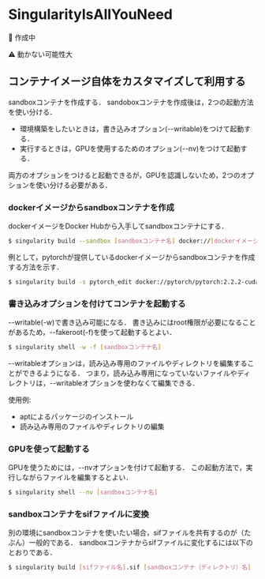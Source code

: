 # SingularityIsAllYouNeed

🚧 作成中

⚠️ 動かない可能性大

## コンテナイメージ自体をカスタマイズして利用する
sandboxコンテナを作成する．
sandoboxコンテナを作成後は，2つの起動方法を使い分ける．
- 環境構築をしたいときは，書き込みオプション(--writable)をつけて起動する．
- 実行するときは，GPUを使用するためのオプション(--nv)をつけて起動する．

両方のオプションをつけると起動できるが，GPUを認識しないため，2つのオプションを使い分ける必要がある．

### dockerイメージからsandboxコンテナを作成

dockerイメージをDocker Hubから入手してsandboxコンテナにする．

```sh
$ singularity build --sandbox [sandboxコンテナ名] docker://[dockerイメージ名]
```

例として，pytorchが提供しているdockerイメージからsandboxコンテナを作成する方法を示す．

```sh
$ singularity build -s pytorch_edit docker://pytorch/pytorch:2.2.2-cuda11.8-cudnn8-devel
```

### 書き込みオプションを付けてコンテナを起動する
--writable(-w)で書き込み可能になる．
書き込みにはroot権限が必要になることがあるため，--fakeroot(-f)を使って起動するとよい．

```sh
$ singularity shell -w -f [sandboxコンテナ名]
```

--writableオプションは，読み込み専用のファイルやディレクトリを編集することができるようになる．
つまり，読み込み専用になっていないファイルやディレクトリは，--writableオプションを使わなくて編集できる．

使用例: 
- aptによるパッケージのインストール
- 読み込み専用のファイルやディレクトリの編集

### GPUを使って起動する
GPUを使うためには，--nvオプションを付けて起動する．
この起動方法で，実行しながらファイルを編集するとよい．

```sh
$ singularity shell --nv [sandboxコンテナ名]
```

### sandboxコンテナをsifファイルに変換
別の環境にsandboxコンテナを使いたい場合，sifファイルを共有するのが（たぶん）一般的である．
sandboxコンテナからsifファイルに変化するには以下のとおりである．

```sh
$ singularity build [sifファイル名].sif [sandboxコンテナ（ディレクトリ）名]
```

<!-- 
## 個人的知見

### buildコマンド
2つの異なる形式でコンテナを作成できる．
- Singularity Image File(SIF): 圧縮された読み取り専用．
- 書込み可能な(ch)rootディレクトリであるサンドボックスを使用したインタラクティブな開発用．

#### sandboxオプション
書込み可能なディレクトリ（サンドボックス）内にコンテナを作成する場合，--sandboxオプションを使用して作成できる．
サンドボックスコンテナ内で永続的な変更を行うには，コンテナを起動する際に，--writableフラグを使用する．
変更するファイルとディレクトリにアクセスする権限が必要なとき，rootとして実行することを推奨する．
そしくは，--fakerootを使用することがよい． -->